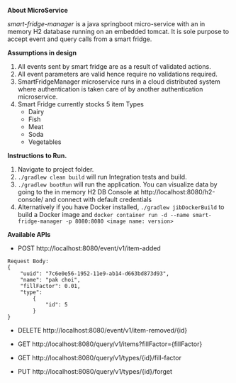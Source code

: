 **About MicroService**

_smart-fridge-manager_ is a java springboot micro-service with an in memory H2 database running on an embedded tomcat.
It is sole purpose to accept event and query calls from a smart fridge.

**Assumptions in design**
1) All events sent by smart fridge are as a result of validated actions.
2) All event parameters are valid hence require no validations required. 
3) SmartFridgeManager microservice runs in a cloud distributed system where authentication is taken care of by another authentication microservice.
4) Smart Fridge currently stocks 5 item Types
    - Dairy
    - Fish
    - Meat
    - Soda
    - Vegetables

**Instructions to Run.**
1) Navigate to project folder. 
2) `./gradlew clean build` will run Integration tests and build.
3) `./gradlew bootRun` will run the application.
You can visualize data by going to the in memory H2 DB Console at http://localhost:8080/h2-console/ and connect with default credentials
4) Alternatively if you have Docker installed, `./gradlew jibDockerBuild` to build a Docker image and `docker container run -d --name smart-fridge-manager -p 8080:8080 <image name: version>`

**Available APIs**
* POST http://localhost:8080/event/v1/item-added
```
Request Body:
{
	"uuid": "7c6e0e56-1952-11e9-ab14-d663bd873d93",
	"name": "pak choi",
	"fillFactor": 0.01,
	"type": 
		{
			"id": 5
		}
}
```

* DELETE http://localhost:8080/event/v1/item-removed/{id}

* GET http://localhost:8080/query/v1/items?fillFactor={fillFactor}

* GET http://localhost:8080/query/v1/types/{id}/fill-factor

* PUT http://localhost:8080/query/v1/types/{id}/forget
